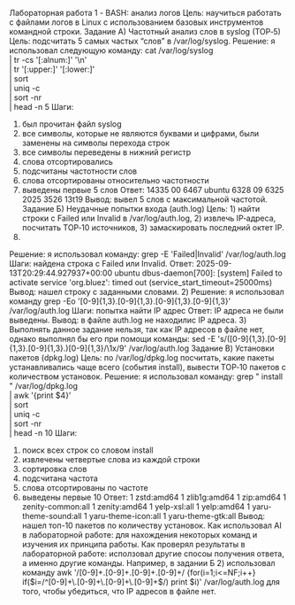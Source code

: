 Лабораторная работа 1 - BASH: анализ логов
Цель: научиться работать с файлами логов в Linux с использованием базовых инструментов командной строки.
Задание А) Частотный анализ слов в syslog (TOP‑5)
Цель: подсчитать 5 самых частых “слов” в /var/log/syslog.
Решение: я использовал следующую команду:
cat /var/log/syslog \
  | tr -cs '[:alnum:]' '\n' \
  | tr '[:upper:]' '[:lower:]' \
  | sort \
  | uniq -c \
  | sort -nr \
  | head -n 5
  Шаги:
  1) был прочитан файл syslog
  2) все символы, которые не являются буквами и цифрами, были заменены на символы перехода строк
  3) все символы переведены в нижний регистр
  4) слова отсортировались
  5) подсчитаны частотности слов
  6) слова отсортированы относительно частотности
  7) выведены первые 5 слов
Ответ:
14335 00
6467 ubuntu
6328 09
6325 2025
3526 13t19
Вывод: вывел 5 слов с максимальной частотой.
Задание Б) Неудачные попытки входа (auth.log)
Цель: 1) найти строки с Failed или Invalid в /var/log/auth.log, 2) извлечь IP‑адреса, посчитать TOP‑10 источников, 3) замаскировать последний октет IP.
1)
Решение: я использовал команду:
grep -E 'Failed|Invalid' /var/log/auth.log
Шаги:
найдена строка с Failed или Invalid.
Ответ:
2025-09-13T20:29:44.927937+00:00 ubuntu dbus-daemon[700]: [system] Failed to activate service 'org.bluez': timed out (service_start_timeout=25000ms)
Вывод: нашел строку с заданными словами.
2)
Решение: я использовал команду 
grep -Eo '[0-9]{1,3}\.[0-9]{1,3}\.[0-9]{1,3}\.[0-9]{1,3}' /var/log/auth.log
Шаги: 
попытка найти IP адрес
Ответ:
IP адреса не были выведены.
Вывод: в файле auth.log не находилис IP адреса.
3)
Выполнять данное задание нельзя, так как IP адресов в файле нет, однако выполнял бы его при помощи команды:
sed -E 's/([0-9]{1,3}\.[0-9]{1,3}\.[0-9]{1,3}\.)[0-9]{1,3}/\1x/9' /var/log/auth.log
Задание В) Установки пакетов (dpkg.log)
Цель: по /var/log/dpkg.log посчитать, какие пакеты устанавливались чаще всего (события install), вывести TOP‑10 пакетов с количеством установок.
Решение: я использовал команду:
grep " install " /var/log/dpkg.log \
| awk '{print $4}' \
| sort \
| uniq -c \
| sort -nr \
| head -n 10
Шаги:
1) поиск всех строк со словом install
2) извлечены четвертые слова из каждой строки
3) сортировка слов
4) подсчитана частота
5) слова отсортированы по частоте
6) выведены первые 10
Ответ:
      1 zstd:amd64
      1 zlib1g:amd64
      1 zip:amd64
      1 zenity-common:all
      1 zenity:amd64
      1 yelp-xsl:all
      1 yelp:amd64
      1 yaru-theme-sound:all
      1 yaru-theme-icon:all
      1 yaru-theme-gtk:all
Вывод: нашел топ-10 пакетов по количеству установок.
Как использовал AI в лабораторной работе: для нахождения некоторых команд и изучения их принципа работы.
Как проверял результаты в лабораторной работе: исползовал другие спосоы получения ответа, а именно другие команды. Например, в задании Б 2) использовал команду
awk '/[0-9]+\.[0-9]+\.[0-9]+\.[0-9]+/ {for(i=1;i<=NF;i++} if($i=/^[0-9]+\.[0-9]+\.[0-9]+\.[0-9]+$/) print $i)' /var/log/auth.log для того, чтобы убедиться, что IP адресов в файле нет.

